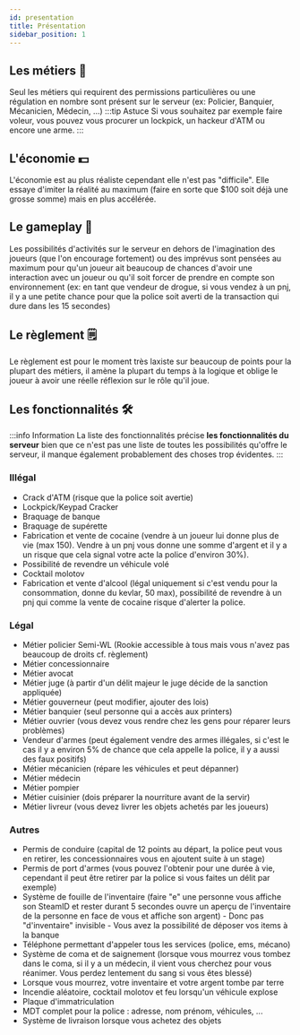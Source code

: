 ```yaml
---
id: presentation
title: Présentation
sidebar_position: 1
---
```

## Les métiers 👔
Seul les métiers qui requirent des permissions particulières ou une régulation en nombre sont présent sur le serveur (ex: Policier, Banquier, Mécanicien, Médecin, ...) 
:::tip Astuce
Si vous souhaitez par exemple faire voleur, vous pouvez vous procurer un lockpick, un hackeur d'ATM ou encore une arme.
:::
## L'économie 💵
L'économie est au plus réaliste cependant elle n'est pas "difficile". Elle essaye d'imiter la réalité au maximum (faire en sorte que $100 soit déjà une grosse somme) mais en plus accélérée.
## Le gameplay 🏹
Les possibilités d'activités sur le serveur en dehors de l'imagination des joueurs (que l'on encourage fortement) ou des imprévus sont pensées au maximum pour qu'un joueur ait beaucoup de chances d'avoir une interaction avec un joueur ou qu'il soit forcer de prendre en compte son environnement (ex: en tant que vendeur de drogue, si vous vendez à un pnj, il y a une petite chance pour que la police soit averti de la transaction qui dure dans les 15 secondes)
## Le règlement 🗒
Le règlement est pour le moment très laxiste sur beaucoup de points pour la plupart des métiers, il amène la plupart du temps à la logique et oblige le joueur à avoir une réelle réflexion sur le rôle qu'il joue.
## Les fonctionnalités 🛠
:::info Information
La liste des fonctionnalités précise **les fonctionnalités du serveur** bien que ce n'est pas une liste de toutes les possibilités qu'offre le serveur, il manque également probablement des choses trop évidentes.
:::
### Illégal
- Crack d'ATM (risque que la police soit avertie)
- Lockpick/Keypad Cracker
- Braquage de banque
- Braquage de supérette
- Fabrication et vente de cocaine (vendre à un joueur lui donne plus de vie (max 150). Vendre à un pnj vous donne une somme d'argent et il y a un risque que cela signal votre acte la police d'environ 30%).
- Possibilité de revendre un véhicule volé
- Cocktail molotov
- Fabrication et vente d'alcool (légal uniquement si c'est vendu pour la consommation, donne du kevlar, 50 max), possibilité de revendre à un pnj qui comme la vente de cocaine risque d'alerter la police.
### Légal
- Métier policier Semi-WL (Rookie accessible à tous mais vous n'avez pas beaucoup de droits cf. règlement)
- Métier concessionnaire
- Métier avocat
- Métier juge (à partir d'un délit majeur le juge décide de la sanction appliquée)
- Métier gouverneur (peut modifier, ajouter des lois)
- Métier banquier (seul personne qui a accès aux printers)
- Métier ouvrier (vous devez vous rendre chez les gens pour réparer leurs problèmes)
- Vendeur d'armes (peut également vendre des armes illégales, si c'est le cas il y a environ 5% de chance que cela appelle la police, il y a aussi des faux positifs)
- Métier mécanicien (répare les véhicules et peut dépanner)
- Métier médecin
- Métier pompier
- Métier cuisinier (dois préparer la nourriture avant de la servir)
- Métier livreur (vous devez livrer les objets achetés par les joueurs)
### Autres
- Permis de conduire (capital de 12 points au départ, la police peut vous en retirer, les concessionnaires vous en ajoutent suite à un stage)
- Permis de port d'armes (vous pouvez l'obtenir pour une durée à vie, cependant il peut être retirer par la police si vous faites un délit par exemple)
- Système de fouille de l'inventaire (faire "e" une personne vous affiche son SteamID et rester durant 5 secondes ouvre un aperçu de l'inventaire de la personne en face de vous et affiche son argent) - Donc pas "d'inventaire" invisible - Vous avez la possibilité de déposer vos items à la banque
- Téléphone permettant d'appeler tous les services (police, ems, mécano)
- Système de coma et de saignement (lorsque vous mourrez vous tombez dans le coma, si il y a un médecin, il vient vous cherchez pour vous réanimer. Vous perdez lentement du sang si vous êtes blessé)
- Lorsque vous mourrez, votre inventaire et votre argent tombe par terre
- Incendie aléatoire, cocktail molotov et feu lorsqu'un véhicule explose
- Plaque d'immatriculation
- MDT complet pour la police : adresse, nom prénom, véhicules, ...
- Système de livraison lorsque vous achetez des objets